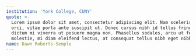 ```yaml
---
institution: 'York College, CUNY'
quote: >-
  Lorem ipsum dolor sit amet, consectetur adipiscing elit. Nam scelerisque dolor
  orci, vitae porta ante suscipit ut. Donec cursus nibh id tellus fringilla, nec
  dictum mi viverra ut posuere magna non. Phasellus sodales, arcu ut feugiat
  molestie, mi diam eleifend lectus, at consequat tellus nibh eget nibh.
name: Dawn Roberts-Semple
---
```


